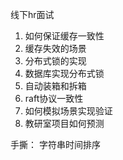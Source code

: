 线下hr面试
1. 如何保证缓存一致性
2. 缓存失效的场景
3. 分布式锁的实现
4. 数据库实现分布式锁
5. 自动装箱和拆箱
6. raft协议一致性
7. 如何模拟场景实现验证
8. 教研室项目如何预测


手撕： 字符串时间排序
